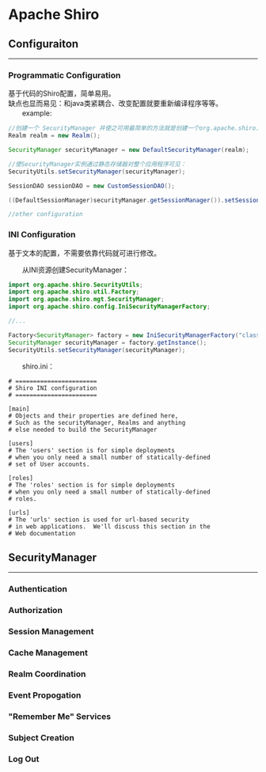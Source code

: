 # Apache Shiro #

## Configuraiton ##
---
### Programmatic Configuration ###
  
基于代码的Shiro配置，简单易用。  
缺点也显而易见：和java类紧耦合、改变配置就要重新编译程序等等。
　　example:  
```java
//创建一个 SecurityManager 并使之可用最简单的方法就是创建一个org.apache.shiro.mgt.DefaultSecurityManager
Realm realm = new Realm();

SecurityManager securityManager = new DefaultSecurityManager(realm);

//使SecurityManager实例通过静态存储器对整个应用程序可见：
SecurityUtils.setSecurityManager(securityManager);

SessionDAO sessionDAO = new CustomSessionDAO();

((DefaultSessionManager)securityManager.getSessionManager()).setSessionDAO(sessionDAO);

//other configuration
```
  
### INI Configuration ###
  
基于文本的配置，不需要依靠代码就可进行修改。
  
　　从INI资源创建SecurityManager：
```java
import org.apache.shiro.SecurityUtils;
import org.apache.shiro.util.Factory;
import org.apache.shiro.mgt.SecurityManager;
import org.apache.shiro.config.IniSecurityManagerFactory;

//...

Factory<SecurityManager> factory = new IniSecurityManagerFactory("classpath:shiro.ini");
SecurityManager securityManager = factory.getInstance();
SecurityUtils.setSecurityManager(securityManager);
```
　　shiro.ini：
```basic
# =======================
# Shiro INI configuration
# =======================

[main]
# Objects and their properties are defined here, 
# Such as the securityManager, Realms and anything
# else needed to build the SecurityManager

[users]
# The 'users' section is for simple deployments
# when you only need a small number of statically-defined 
# set of User accounts.

[roles]
# The 'roles' section is for simple deployments
# when you only need a small number of statically-defined
# roles.

[urls]
# The 'urls' section is used for url-based security
# in web applications.  We'll discuss this section in the
# Web documentation
```


## SecurityManager ##
---
### Authentication ###

### Authorization ###

### Session Management ###

### Cache Management ###

### Realm Coordination ###

### Event Propogation ###

### "Remember Me" Services ###

### Subject Creation ###

### Log Out ###